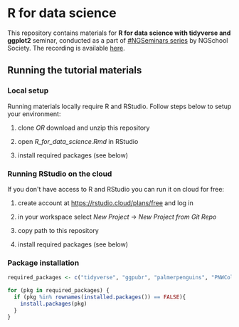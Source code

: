 # R for data science

This repository contains materials for **R for data science with tidyverse and ggplot2** seminar, conducted as a part of [#NGSeminars series](https://ngschool.eu/ngseminars) by NGSchool Society. The recording is available [here](https://www.youtube.com/watch?v=G8cGmdrCsUs).

## Running the tutorial materials

### Local setup

Running materials locally require R and RStudio. Follow steps below to setup your environment:

1. clone *OR* download and unzip this repository

2. open *R_for_data_science.Rmd* in RStudio

3. install required packages (see below)

### Running RStudio on the cloud

If you don't have access to R and RStudio you can run it on cloud for free:

1. create account at https://rstudio.cloud/plans/free and log in

2. in your workspace select *New Project* -> *New Project from Git Repo*

3. copy path to this repository

4. install required packages (see below)

### Package installation
    
```r
required_packages <- c("tidyverse", "ggpubr", "palmerpenguins", "PNWColors", "png")

for (pkg in required_packages) {
  if (pkg %in% rownames(installed.packages()) == FALSE){
    install.packages(pkg)
  }
}
``` 
